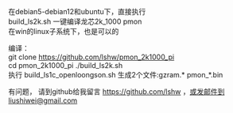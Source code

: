 
在debian5-debian12和ubuntu下，直接执行   
build_ls2k.sh  一键编译龙芯2k_1000 pmon   
在win的linux子系统下，也是可以的   

编译：  
 git clone https://github.com/lshw/pmon_2k1000_pi  
 cd pmon_2k1000_pi
 ./build_ls2k.sh  
 执行 build_ls1c_openloongson.sh 生成2个文件:gzram.* pmon_*.bin  
 
有问题， 请到github给我留言 https://github.com/lshw  ，或发邮件到liushiwei@gmail.com  
